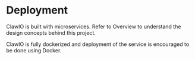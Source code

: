 # Deployment

ClawIO is built with microservices. Refer to Overview to understand the design concepts behind this project.

ClawIO is fully dockerized and deployment of the service is encouraged to be done using Docker.